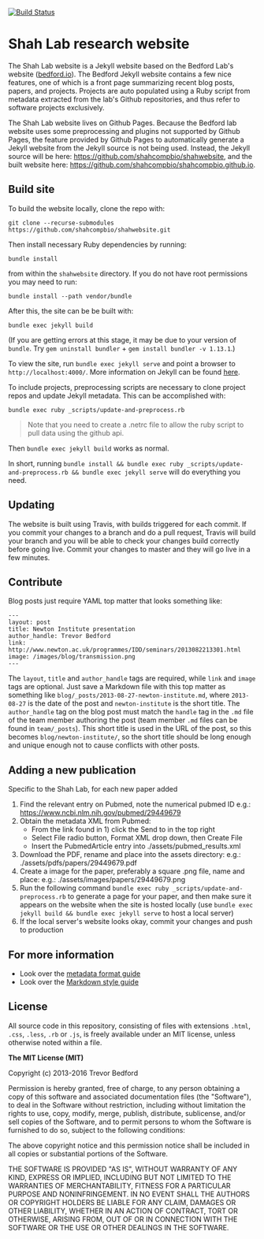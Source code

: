 [![Build Status](https://travis-ci.org/shahcompbio/shahwebsite.svg?branch=master)](https://travis-ci.org/shahcompbio/shahwebsite)
# Shah Lab research website

The Shah Lab website is a Jekyll website based on the Bedford Lab's website ([bedford.io](http://bedford.io)). The Bedford Jekyll website contains a few nice features, one of which is a front page summarizing recent blog posts, papers, and projects. Projects are auto populated using a Ruby script from metadata extracted from the lab's Github repositories, and thus refer to software projects exclusively.

The Shah Lab website lives on Github Pages. Because the Bedford lab website uses some preprocessing and plugins not supported by Github Pages, the feature provided by Github Pages to automatically generate a Jekyll website from the Jekyll source is not being used. Instead, the Jekyll source will be here: https://github.com/shahcompbio/shahwebsite, and the built website here: https://github.com/shahcompbio/shahcompbio.github.io.

## Build site

To build the website locally, clone the repo with:

```
git clone --recurse-submodules https://github.com/shahcompbio/shahwebsite.git
```

Then install necessary Ruby dependencies by running:

```
bundle install
```

from within the `shahwebsite` directory. If you do not have root permissions you may need to run:

```
bundle install --path vendor/bundle
```

After this, the site can be be built with:

```
bundle exec jekyll build
```

(If you are getting errors at this stage, it may be due to your version of `bundle`. Try `gem uninstall bundler` + `gem install bundler -v 1.13.1`.)

To view the site, run `bundle exec jekyll serve` and point a browser to `http://localhost:4000/`. More information on Jekyll can be found [here](http://jekyllrb.com/).

To include projects, preprocessing scripts are necessary to clone project repos and update Jekyll metadata. This can be accomplished with:

```
bundle exec ruby _scripts/update-and-preprocess.rb
```

> Note that you need to create a .netrc file to allow the ruby script to pull data using the github api.

Then `bundle exec jekyll build` works as normal.

In short, running `bundle install && bundle exec ruby _scripts/update-and-preprocess.rb && bundle exec jekyll serve` will do everything you need.

## Updating

The website is built using Travis, with builds triggered for each commit. If you commit your changes to a branch and do a pull request, Travis will build your branch and you will be able to check your changes build correctly before going live. Commit your changes to master and they will go live in a few minutes.

## Contribute

Blog posts just require YAML top matter that looks something like:

```
---
layout: post
title: Newton Institute presentation
author_handle: Trevor Bedford
link: http://www.newton.ac.uk/programmes/IDD/seminars/2013082213301.html
image: /images/blog/transmission.png
---
```

The `layout`, `title` and `author_handle` tags are required, while `link` and `image` tags are optional. Just save a Markdown file with this top matter as something like `blog/_posts/2013-08-27-newton-institute.md`, where `2013-08-27` is the date of the post and `newton-institute` is the short title. The `author_handle` tag on the blog post must match the `handle` tag in the `.md` file of the team member authoring the post (team member `.md` files can be found in `team/_posts`). This short title is used in the URL of the post, so this becomes `blog/newton-institute/`, so the short title should be long enough and unique enough not to cause conflicts with other posts.

## Adding a new publication

Specific to the Shah Lab, for each new paper added

1) Find the relevant entry on Pubmed, note the numerical pubmed ID
    e.g.: https://www.ncbi.nlm.nih.gov/pubmed/29449679
2) Obtain the metadata XML from Pubmed:
    - From the link found in 1) click the Send to in the top right
    - Select File radio button, Format XML drop down, then Create File
    - Insert the PubmedArticle entry into ./assets/pubmed_results.xml
3) Download the PDF, rename and place into the assets directory:
    e.g.: ./assets/pdfs/papers/29449679.pdf
4) Create a image for the paper, preferably a square .png file, name and place:
    e.g.: ./assets/images/papers/29449679.png
5) Run the following command `bundle exec ruby _scripts/update-and-preprocess.rb` to generate a page for your paper, and then make sure it appears on the website when the site is hosted locally (use `bundle exec jekyll build && bundle exec jekyll serve` to host a local server)
6) If the local server's website looks okay, commit your changes and push to production

## For more information

* Look over the [metadata format guide](http://bedford.io/guide/format/)
* Look over the [Markdown style guide](http://bedford.io/guide/style/)

## License

All source code in this repository, consisting of files with extensions `.html`, `.css`, `.less`, `.rb` or `.js`, is freely available under an MIT license, unless otherwise noted within a file.

**The MIT License (MIT)**

Copyright (c) 2013-2016 Trevor Bedford

Permission is hereby granted, free of charge, to any person obtaining a copy of this software and associated documentation files (the "Software"), to deal in the Software without restriction, including without limitation the rights to use, copy, modify, merge, publish, distribute, sublicense, and/or sell copies of the Software, and to permit persons to whom the Software is furnished to do so, subject to the following conditions:

The above copyright notice and this permission notice shall be included in all copies or substantial portions of the Software.

THE SOFTWARE IS PROVIDED "AS IS", WITHOUT WARRANTY OF ANY KIND, EXPRESS OR IMPLIED, INCLUDING BUT NOT LIMITED TO THE WARRANTIES OF MERCHANTABILITY, FITNESS FOR A PARTICULAR PURPOSE AND NONINFRINGEMENT. IN NO EVENT SHALL THE AUTHORS OR COPYRIGHT HOLDERS BE LIABLE FOR ANY CLAIM, DAMAGES OR OTHER LIABILITY, WHETHER IN AN ACTION OF CONTRACT, TORT OR OTHERWISE, ARISING FROM, OUT OF OR IN CONNECTION WITH THE SOFTWARE OR THE USE OR OTHER DEALINGS IN THE SOFTWARE.
